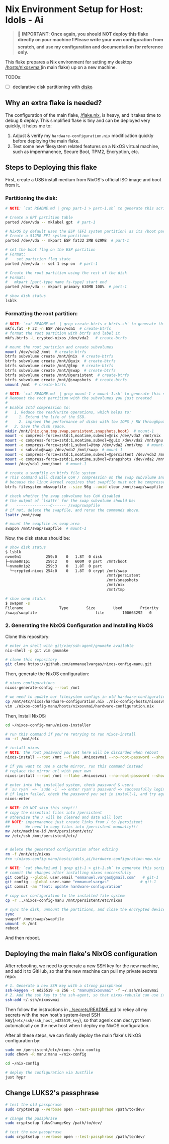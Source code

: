 # Nix Environment Setup for Host: Idols - Ai

> :red_circle: **IMPORTANT**: **Once again, you should NOT deploy this flake directly on your
> machine :exclamation: Please write your own configuration from scratch, and use my configuration
> and documentation for reference only.**

This flake prepares a Nix environment for setting my desktop [/hosts/nixosvmai](/hosts/nixosvmai/)(in
main flake) up on a new machine.


TODOs:

- [ ] declarative disk partitioning with [disko](https://github.com/nix-community/disko)

## Why an extra flake is needed?

The configuration of the main flake, [/flake.nix](/flake.nix), is heavy, and it takes time to debug
& deploy. This simplified flake is tiny and can be deployed very quickly, it helps me to:

1. Adjust & verify my `hardware-configuration.nix` modification quickly before deploying the main
   flake.
2. Test some new filesystem related features on a NixOS virtual machine, such as impermanence,
   Secure Boot, TPM2, Encryption, etc.

## Steps to Deploying this flake

First, create a USB install medium from NixOS's official ISO image and boot from it.


### Partitioning the disk:

```bash
# NOTE: `cat README.md | grep part-1 > part-1.sh` to generate this script

# Create a GPT partition table
parted /dev/vda -- mklabel gpt  # part-1

# NixOS by default uses the ESP (EFI system partition) as its /boot partition
# Create a 512MB EFI system partition
parted /dev/vda -- mkpart ESP fat32 2MB 629MB  # part-1

# set the boot flag on the ESP partition
# Format:
#    set partition flag state
parted /dev/vda -- set 1 esp on  # part-1

# Create the root partition using the rest of the disk
# Format:
#   mkpart [part-type name fs-type] start end
parted /dev/vda -- mkpart primary 630MB 100%  # part-1

# show disk status
lsblk
```

### Formatting the root partition:

```bash
# NOTE: `cat README.md  | grep create-btrfs > btrfs.sh` to generate this script
mkfs.fat -F 32 -n ESP /dev/vda1  # create-btrfs
# format the root partition with btrfs and label it
mkfs.btrfs -L crypted-nixos /dev/vda2   # create-btrfs

# mount the root partition and create subvolumes
mount /dev/vda2 /mnt  # create-btrfs
btrfs subvolume create /mnt/@nix  # create-btrfs
btrfs subvolume create /mnt/@guix  # create-btrfs
btrfs subvolume create /mnt/@tmp  # create-btrfs
btrfs subvolume create /mnt/@swap  # create-btrfs
btrfs subvolume create /mnt/@persistent  # create-btrfs
btrfs subvolume create /mnt/@snapshots  # create-btrfs
umount /mnt  # create-btrfs

# NOTE: `cat README.md  | grep mount-1 > mount-1.sh` to generate this script
# Remount the root partition with the subvolumes you just created
#
# Enable zstd compression to:
#   1. Reduce the read/write operations, which helps to:
#     1. Extend the life of the SSD.
#     2. improve the performance of disks with low IOPS / RW throughput, such as HDD and SATA SSD.
#   2. Save the disk space.
mkdir /mnt/{nix,gnu,tmp,swap,persistent,snapshots,boot}  # mount-1
mount -o compress-force=zstd:1,noatime,subvol=@nix /dev/vda2 /mnt/nix  # mount-1
mount -o compress-force=zstd:1,noatime,subvol=@guix /dev/vda2 /mnt/gnu  # mount-1
mount -o compress-force=zstd:1,subvol=@tmp /dev/vda2 /mnt/tmp  # mount-1
mount -o subvol=@swap /dev/vda2 /mnt/swap  # mount-1
mount -o compress-force=zstd:1,noatime,subvol=@persistent /dev/vda2 /mnt/persistent  # mount-1
mount -o compress-force=zstd:1,noatime,subvol=@snapshots /dev/vda2 /mnt/snapshots  # mount-1
mount /dev/vda1 /mnt/boot  # mount-1

# create a swapfile on btrfs file system
# This command will disable CoW / compression on the swap subvolume and then create a swapfile.
# because the linux kernel requires that swapfile must not be compressed or have copy-on-write(CoW) enabled.
btrfs filesystem mkswapfile --size 96g --uuid clear /mnt/swap/swapfile  # mount-1

# check whether the swap subvolume has CoW disabled
# the output of `lsattr` for the swap subvolume should be:
#    ---------------C------ /swap/swapfile
# if not, delete the swapfile, and rerun the commands above.
lsattr /mnt/swap

# mount the swapfile as swap area
swapon /mnt/swap/swapfile  # mount-1
```

Now, the disk status should be:

```bash
# show disk status
$ lsblk
nvme0n1           259:0    0   1.8T  0 disk
├─nvme0n1p1       259:2    0   600M  0 part  /mnt/boot
└─nvme0n1p2       259:3    0   1.8T  0 part
  └─crypted-nixos 254:0    0   1.8T  0 crypt /mnt/swap
                                             /mnt/persistent
                                             /mnt/snapshots
                                             /mnt/nix
                                             /mnt/tmp

# show swap status
$ swapon -s
Filename				Type		Size		Used		Priority
/swap/swapfile                          file		100663292	0		-2
```

### 2. Generating the NixOS Configuration and Installing NixOS

Clone this repository:

```bash
# enter an shell with git/vim/ssh-agent/gnumake available
nix-shell -p git vim gnumake

# clone this repository
git clone https://github.com/emmanuelvargas/nixos-config-manu.git
```

Then, generate the NixOS configuration:

```bash
# nixos configurations
nixos-generate-config --root /mnt

# we need to update our filesystem configs in old hardware-configuration.nix according to the generated one.
cp /mnt/etc/nixos/hardware-configuration.nix ./nix-config/hosts/nixosvmai/hardware-configuration.nix
vim ./nixos-config-manu/hosts/nixosvmai/hardware-configuration.nix
```

Then, Install NixOS:

```bash
cd ~/nixos-config-manu/nixos-installer

# run this command if you're retrying to run nixos-install
rm -rf /mnt/etc

# install nixos
# NOTE: the root password you set here will be discarded when reboot
nixos-install --root /mnt --flake .#nixosvmai --no-root-password --show-trace --verbose # instlall-1

# if you want to use a cache mirror, run this command instead
# replace the mirror url with your own
nixos-install --root /mnt --flake .#nixosvmai --no-root-password --show-trace --verbose --option substituters "https://mirror.sjtu.edu.cn/nix-channels/store"  # install-2

# enter into the installed system, check password & users
# `su ryan` => `sudo -i` => enter ryan's password => successfully login
# if login failed, check the password you set in install-1, and try again
nixos-enter

# NOTE: DO NOT skip this step!!!
# copy the essential files into /persistent
# otherwise the / will be cleared and data will lost
## NOTE: impermanence just create links from / to /persistent
##       We need to copy files into /persistent manually!!!
mv /etc/machine-id /mnt/persistent/etc/
mv /etc/ssh /mnt/persistent/etc/


# delete the generated configuration after editing
rm -f /mnt/etc/nixos
#rm ~/nixos-config-manu/hosts/idols_ai/hardware-configuration-new.nix

# NOTE: `cat shoukei.md | grep git-1 > git-1.sh` to generate this script
# commit the changes after installing nixos successfully
git config --global user.email "emmanuel.vargas@gmail.com"   # git-1
git config --global user.name "emmanuelvargas"              # git-1
git commit -am "feat: update hardware-configuration"

# copy our configuration to the installed file system
cp -r ../nixos-config-manu /mnt/persistent/etc/nixos

# sync the disk, unmount the partitions, and close the encrypted device
sync
swapoff /mnt/swap/swapfile
umount -R /mnt
reboot
```

And then reboot.

## Deploying the main flake's NixOS configuration

After rebooting, we need to generate a new SSH key for the new machine, and add it to GitHub, so
that the new machine can pull my private secrets repo:

```bash
# 1. Generate a new SSH key with a strong passphrase
ssh-keygen -t ed25519 -a 256 -C "manu@nixosvmai" -f ~/.ssh/nixosvmai
# 2. Add the ssh key to the ssh-agent, so that nixos-rebuild can use it to pull my private secrets repo.
ssh-add ~/.ssh/nixosvmai
```

Then follow the instructions in [../secrets/README.md](../secrets/README.md) to rekey all my secrets
with the new host's system-level SSH key(`/etc/ssh/ssh_host_ed25519_key`), so that agenix can
decrypt them automatically on the new host when I deploy my NixOS configuration.

After all these steps, we can finally deploy the main flake's NixOS configuration by:

```bash
sudo mv /persistent/etc/nixos ~/nix-config
sudo chown -R manu:manu ~/nix-config

cd ~/nix-config

# deploy the configuration via Justfile
just hypr
```

## Change LUKS2's passphrase

```bash
# test the old passphrase
sudo cryptsetup --verbose open --test-passphrase /path/to/dev/

# change the passphrase
sudo cryptsetup luksChangeKey /path/to/dev/

# test the new passphrase
sudo cryptsetup --verbose open --test-passphrase /path/to/dev/
```
